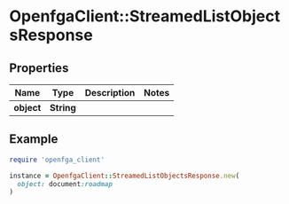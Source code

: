 # OpenfgaClient::StreamedListObjectsResponse

## Properties

| Name | Type | Description | Notes |
| ---- | ---- | ----------- | ----- |
| **object** | **String** |  |  |

## Example

```ruby
require 'openfga_client'

instance = OpenfgaClient::StreamedListObjectsResponse.new(
  object: document:roadmap
)
```

